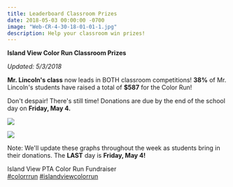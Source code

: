 ```yaml
---
title: Leaderboard Classroom Prizes
date: 2018-05-03 00:00:00 -0700
image: "Web-CR-4-30-18-01-01-1.jpg"
description: Help your classroom win prizes!
---
```

**Island View Color Run Classroom Prizes**

_Updated: 5/3/2018_

**Mr. Lincoln's class** now leads in BOTH classroom competitions! **38%** of Mr. Lincoln's students have raised a total of **$587** for the Color Run! 

Don't despair! There's still time! Donations are due by the end of the school day on **Friday, May 4.** 

![](https://ivepta.imgix.net/FB-CR-Leaderboard-5-3-18-01.jpg)

![](https://ivepta.imgix.net/FB-CR-Leaderboard-5-3-18-02.jpg)

Note: We'll update these graphs throughout the week as students bring in their donations. The **LAST** day is **Friday, May 4!**

Island View PTA Color Run Fundraiser  
[#colorrrun](https://www.facebook.com/hashtag/colorrrun?source=feed_text) [#islandviewcolorrun](https://www.facebook.com/hashtag/islandviewcolorrun?source=feed_text)